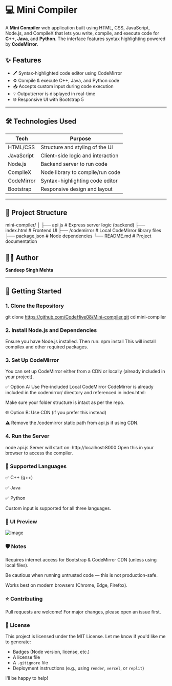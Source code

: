# 💻 Mini Compiler
A **Mini Compiler** web application built using HTML, CSS, JavaScript, Node.js, and CompileX that lets you write, compile, and execute code for **C++**, **Java**, and **Python**. The interface features syntax highlighting powered by **CodeMirror**.

## ✨ Features

- 🖊️ Syntax-highlighted code editor using CodeMirror
- ⚙️ Compile & execute C++, Java, and Python code
- 📥 Accepts custom input during code execution
- 💡 Output/error is displayed in real-time
- 🌐 Responsive UI with Bootstrap 5

---

## 🛠️ Technologies Used

| Tech         | Purpose                              |
|--------------|--------------------------------------|
| HTML/CSS     | Structure and styling of the UI      |
| JavaScript   | Client-side logic and interaction    |
| Node.js      | Backend server to run code           |
| CompileX     | Node library to compile/run code     |
| CodeMirror   | Syntax-highlighting code editor      |
| Bootstrap    | Responsive design and layout         |

---

## 📁 Project Structure

mini-compiler/
│
├── api.js # Express server logic (backend)
├── index.html # Frontend UI
├── /codemirror # Local CodeMirror library files
├── package.json # Node dependencies
└── README.md # Project documentation


## 🧑‍💻 Author

**Sandeep Singh Mehta**

---

## 🚀 Getting Started

### 1. Clone the Repository
git clone https://github.com/CodeHive08/Mini-compiler.git
cd mini-compiler
### 2. Install Node.js and Dependencies
Ensure you have Node.js installed. Then run:
npm install
This will install compilex and other required packages.

### 3. Set Up CodeMirror
You can set up CodeMirror either from a CDN or locally (already included in your project).

✅ Option A: Use Pre-included Local CodeMirror
CodeMirror is already included in the codemirror/ directory and referenced in index.html:

<html>
<link rel="stylesheet" href="codemirror/codemirror-5.65.19/lib/codemirror.css">
<script src="codemirror/codemirror-5.65.19/lib/codemirror.js"></script>
Make sure your folder structure is intact as per the repo.

🌐 Option B: Use CDN (if you prefer this instead)
<html>
<link rel="stylesheet" href="https://cdnjs.cloudflare.com/ajax/libs/codemirror/5.65.19/codemirror.min.css">
<script src="https://cdnjs.cloudflare.com/ajax/libs/codemirror/5.65.19/codemirror.min.js"></script>
⚠️ Remove the /codemirror static path from api.js if using CDN.

### 4. Run the Server
node api.js
Server will start on:
http://localhost:8000
Open this in your browser to access the compiler.

### 🧪 Supported Languages
✅ C++ (g++)

✅ Java

✅ Python

Custom input is supported for all three languages.

### 📸 UI Preview
![image](https://github.com/user-attachments/assets/ca960117-6ebc-4e34-8919-3c989e43db2f)


### 🛡️ Notes
Requires internet access for Bootstrap & CodeMirror CDN (unless using local files).

Be cautious when running untrusted code — this is not production-safe.

Works best on modern browsers (Chrome, Edge, Firefox).

### ⭐ Contributing
Pull requests are welcome! For major changes, please open an issue first.

### 📜 License
This project is licensed under the MIT License.
Let me know if you'd like me to generate:
- Badges (Node version, license, etc.)
- A license file
- A `.gitignore` file
- Deployment instructions (e.g., using `render`, `vercel`, or `replit`)

I'll be happy to help!






